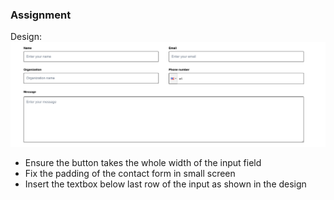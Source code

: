 ### Assignment

Design: ![Select Git](/public/design.png) 

- Ensure the button takes the whole width of the input field
- Fix the padding of the contact form in small screen
- Insert the textbox below last row of the input as shown in the design